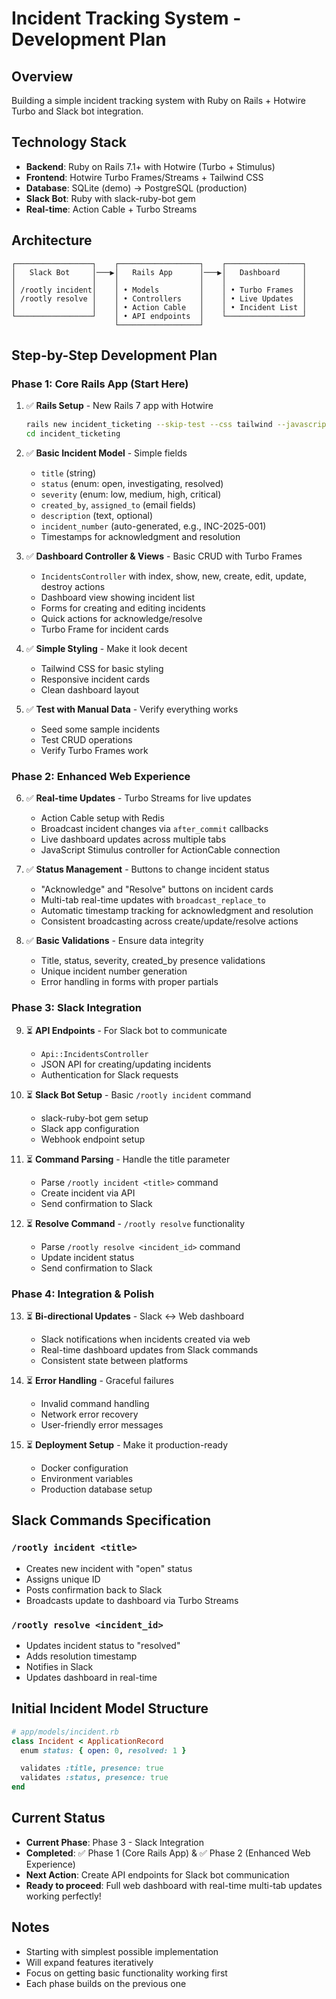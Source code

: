 # Incident Tracking System - Development Plan

## Overview

Building a simple incident tracking system with Ruby on Rails + Hotwire Turbo and Slack bot integration.

## Technology Stack

- **Backend**: Ruby on Rails 7.1+ with Hotwire (Turbo + Stimulus)
- **Frontend**: Hotwire Turbo Frames/Streams + Tailwind CSS
- **Database**: SQLite (demo) → PostgreSQL (production)
- **Slack Bot**: Ruby with slack-ruby-bot gem
- **Real-time**: Action Cable + Turbo Streams

## Architecture

```
┌─────────────────┐    ┌──────────────────┐    ┌─────────────────┐
│   Slack Bot     │───▶│   Rails App      │───▶│   Dashboard     │
│                 │    │                  │    │                 │
│ /rootly incident│    │ • Models         │    │ • Turbo Frames  │
│ /rootly resolve │    │ • Controllers    │    │ • Live Updates  │
│                 │    │ • Action Cable   │    │ • Incident List │
└─────────────────┘    │ • API endpoints  │    └─────────────────┘
                       └──────────────────┘
```

## Step-by-Step Development Plan

### **Phase 1: Core Rails App (Start Here)**

1. ✅ **Rails Setup** - New Rails 7 app with Hotwire

   ```bash
   rails new incident_ticketing --skip-test --css tailwind --javascript importmap
   cd incident_ticketing
   ```

2. ✅ **Basic Incident Model** - Simple fields

   - `title` (string)
   - `status` (enum: open, investigating, resolved)
   - `severity` (enum: low, medium, high, critical)
   - `created_by`, `assigned_to` (email fields)
   - `description` (text, optional)
   - `incident_number` (auto-generated, e.g., INC-2025-001)
   - Timestamps for acknowledgment and resolution

3. ✅ **Dashboard Controller & Views** - Basic CRUD with Turbo Frames

   - `IncidentsController` with index, show, new, create, edit, update, destroy actions
   - Dashboard view showing incident list
   - Forms for creating and editing incidents
   - Quick actions for acknowledge/resolve
   - Turbo Frame for incident cards

4. ✅ **Simple Styling** - Make it look decent

   - Tailwind CSS for basic styling
   - Responsive incident cards
   - Clean dashboard layout

5. ✅ **Test with Manual Data** - Verify everything works
   - Seed some sample incidents
   - Test CRUD operations
   - Verify Turbo Frames work

### **Phase 2: Enhanced Web Experience**

6. ✅ **Real-time Updates** - Turbo Streams for live updates

   - Action Cable setup with Redis
   - Broadcast incident changes via `after_commit` callbacks
   - Live dashboard updates across multiple tabs
   - JavaScript Stimulus controller for ActionCable connection

7. ✅ **Status Management** - Buttons to change incident status

   - "Acknowledge" and "Resolve" buttons on incident cards
   - Multi-tab real-time updates with `broadcast_replace_to`
   - Automatic timestamp tracking for acknowledgment and resolution
   - Consistent broadcasting across create/update/resolve actions

8. ✅ **Basic Validations** - Ensure data integrity
   - Title, status, severity, created_by presence validations
   - Unique incident number generation
   - Error handling in forms with proper partials

### **Phase 3: Slack Integration**

9. ⏳ **API Endpoints** - For Slack bot to communicate

   - `Api::IncidentsController`
   - JSON API for creating/updating incidents
   - Authentication for Slack requests

10. ⏳ **Slack Bot Setup** - Basic `/rootly incident` command

    - slack-ruby-bot gem setup
    - Slack app configuration
    - Webhook endpoint setup

11. ⏳ **Command Parsing** - Handle the title parameter

    - Parse `/rootly incident <title>` command
    - Create incident via API
    - Send confirmation to Slack

12. ⏳ **Resolve Command** - `/rootly resolve` functionality
    - Parse `/rootly resolve <incident_id>` command
    - Update incident status
    - Send confirmation to Slack

### **Phase 4: Integration & Polish**

13. ⏳ **Bi-directional Updates** - Slack ↔ Web dashboard

    - Slack notifications when incidents created via web
    - Real-time dashboard updates from Slack commands
    - Consistent state between platforms

14. ⏳ **Error Handling** - Graceful failures

    - Invalid command handling
    - Network error recovery
    - User-friendly error messages

15. ⏳ **Deployment Setup** - Make it production-ready
    - Docker configuration
    - Environment variables
    - Production database setup

## Slack Commands Specification

### `/rootly incident <title>`

- Creates new incident with "open" status
- Assigns unique ID
- Posts confirmation back to Slack
- Broadcasts update to dashboard via Turbo Streams

### `/rootly resolve <incident_id>`

- Updates incident status to "resolved"
- Adds resolution timestamp
- Notifies in Slack
- Updates dashboard in real-time

## Initial Incident Model Structure

```ruby
# app/models/incident.rb
class Incident < ApplicationRecord
  enum status: { open: 0, resolved: 1 }

  validates :title, presence: true
  validates :status, presence: true
end
```

## Current Status

- **Current Phase**: Phase 3 - Slack Integration
- **Completed**: ✅ Phase 1 (Core Rails App) & ✅ Phase 2 (Enhanced Web Experience)
- **Next Action**: Create API endpoints for Slack bot communication
- **Ready to proceed**: Full web dashboard with real-time multi-tab updates working perfectly!

## Notes

- Starting with simplest possible implementation
- Will expand features iteratively
- Focus on getting basic functionality working first
- Each phase builds on the previous one
